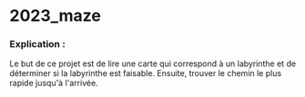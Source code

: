# 2023_maze

### Explication : 

Le but de ce projet est de lire une carte qui correspond à un labyrinthe et de déterminer si la labyrinthe est faisable.
Ensuite, trouver le chemin le plus rapide jusqu'à l'arrivée.
